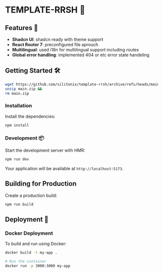 # TEMPLATE-RRSH 🚀

## Features 🌟

- **Shadcn UI**: shadcn ready with theme support
- **React Router 7**: preconfigured file aprouch
- **Multilingual**: used i18n for multilingual support including routes
- **Global error handling**: implemented 404 or etc error state handeling

## Getting Started 🛠️

```bash
wget https://github.com/silitonix/template-rrsh/archive/refs/heads/main.zip &&
unzip main.zip &&
rm main.zip
```

### Installation

Install the dependencies:

```bash
npm install
```

### Development 📦

Start the development server with HMR:

```bash
npm run dev
```

Your application will be available at `http://localhost:5173`.

## Building for Production

Create a production build:

```bash
npm run build
```

## Deployment 🚀

### Docker Deployment

To build and run using Docker:

```bash
docker build -t my-app .

# Run the container
docker run -p 3000:3000 my-app
```
